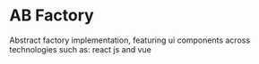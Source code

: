 # AB Factory
Abstract factory implementation, featuring ui components across technologies such as: react js and vue

